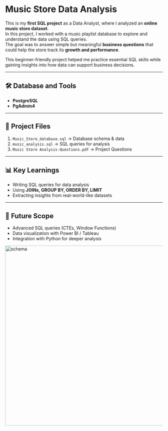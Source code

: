 # Music Store Data Analysis  

This is my **first SQL project** as a Data Analyst, where I analyzed an **online music store dataset**.  
In this project, I worked with a music playlist database to explore and understand the data using SQL queries.  
The goal was to answer simple but meaningful **business questions** that could help the store track its **growth and performance**.  

This beginner-friendly project helped me practice essential SQL skills while gaining insights into how data can support business decisions.  

---

## 🛠️ Database and Tools  
- **PostgreSQL**  
- **PgAdmin4**  

---

## 📂 Project Files  
1. `Music_Store_database.sql` → Database schema & data  
2. `music_analysis.sql` → SQL queries for analysis  
3. `Music Store Analysis-Questions.pdf` → Project Questions

---

## 📊 Key Learnings  
- Writing SQL queries for data analysis  
- Using **JOINs, GROUP BY, ORDER BY, LIMIT**  
- Extracting insights from real-world-like datasets  

---

## 🚀 Future Scope  
- Advanced SQL queries (CTEs, Window Functions)  
- Data visualization with Power BI / Tableau  
- Integration with Python for deeper analysis  


<img width="710" height="574" alt="schema" src="https://github.com/user-attachments/assets/88def9c9-3472-4318-aadc-9b188b3a8fe8" />
